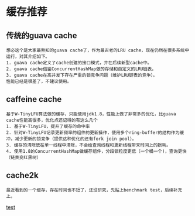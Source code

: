 # 缓存推荐
## 传统的guava cache
    想必这个是大家最熟知的guava cache了，作为最古老的LRU cache，现在仍然在很多系统中运行，对其介绍如下。
    1. guava cache定义了cache创建的接口模式，并在后续新型cache中。
    2. guava cache借鉴ConcurrentHashMap做的存储和自定义的LRU链表。
    3. guava cache在高并发下存在严重的锁竞争问题（维护LRU链表的竞争）。
    性能已经是很差了，不建议使用。
## caffeine cache
    基于W-TinyLFU算法做的缓存，只能使用jdk1.8，性能上做了非常多的优化，比guava cache性能高很多，优化点还记得的有这么几个
    1. 基于W-TinyLFU，提升了缓存的命中率
    2. 针对W-TinyLFU记录更新频率的组件的更新操作，使用多个ring-buffer的结构作为缓冲，减少更新的锁竞争（提供这种优化的还有fork join pool）。
    3. 缓存的清除放在单一线程中清除，不会给查询线程和更新线程带来时间上的损耗。
    4. 使用1.8的ConcurrentHashMap做缓存组件，分段锁粒度更低（一个桶一个)，查询更快（链表变红黑树）
## cache2k
    最近看到的一个缓存，存在时间也不短了，还没研究，先贴上benchmark test，后续补充上。
[test](https://cruftex.net/2017/09/01/Java-Caching-Benchmarks-Part-3.html)